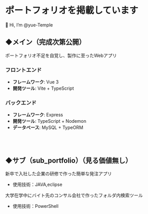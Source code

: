 # ポートフォリオを掲載しています
👋 Hi, I’m @yue-Temple
<br>
## ◆メイン（完成次第公開）
ポートフォリオ不足を自覚し、製作に至ったWebアプリ
### フロントエンド
- **フレームワーク**: Vue 3
- **開発ツール**: Vite + TypeScript
### バックエンド
- **フレームワーク**: Express
- **開発ツール**: TypeScript + Nodemon
- **データベース**: MySQL + TypeORM

<br><br>


## ◆サブ（sub_portfolio）（見る価値無し） 
新卒で入社した企業の研修で作った簡単な発注アプリ
  - 使用技術：JAVA,eclipse
  
大学在学中にバイト先のコンサル会社で作ったフォルダ内検索ツール
  - 使用技術：PowerShell

<!---
yue-Temple/yue-Temple is a ✨ special ✨ repository because its `README.md` (this file) appears on your GitHub profile.
You can click the Preview link to take a look at your changes.
--->

